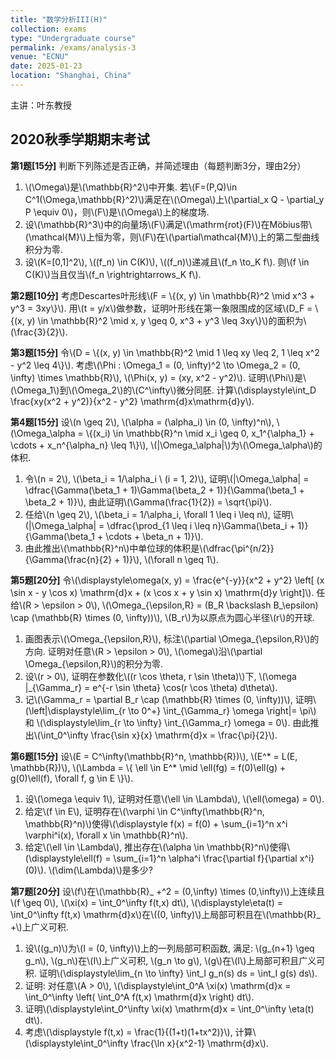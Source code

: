 ```yaml
---
title: "数学分析III(H)"
collection: exams
type: "Undergraduate course"
permalink: /exams/analysis-3
venue: "ECNU"
date: 2025-01-23
location: "Shanghai, China"
---
```

主讲：叶东教授

## 2020秋季学期期末考试

**第1题[15分]** 判断下列陈述是否正确，并简述理由（每题判断3分，理由2分）  
1. \\(\Omega\\)是\\(\mathbb{R}^2\\)中开集. 若\\(F=(P,Q)\in C^1(\Omega,\mathbb{R}^2)\\)满足在\\(\Omega\\)上\\(\partial_x Q - \partial_y P \equiv 0\\)，则\\(F\\)是\\(\Omega\\)上的梯度场.  
2. 设\\(\mathbb{R}^3\\)中的向量场\\(F\\)满足\\(\mathrm{rot}(F)\\)在Möbius带\\(\mathcal{M}\\)上恒为零，则\\(F\\)在\\(\partial\mathcal{M}\\)上的第二型曲线积分为零.  
3. 设\\(K=[0,1]^2\\), \\((f_n) \in C(K)\\), \\((f_n)\\)递减且\\(f_n \to_K f\\). 则\\(f \in C(K)\\)当且仅当\\(f_n \rightrightarrows_K f\\).  

**第2题[10分]** 考虑Descartes叶形线\\(F = \\{(x, y) \in \mathbb{R}^2 \mid x^3 + y^3 = 3xy\\}\\). 用\\(t = y/x\\)做参数，证明叶形线在第一象限围成的区域\\(D_F = \\{(x, y) \in \mathbb{R}^2 \mid x, y \geq 0, x^3 + y^3 \leq 3xy\\}\\)的面积为\\(\frac{3}{2}\\).  

**第3题[15分]** 令\\(D = \\{(x, y) \in \mathbb{R}^2 \mid 1 \leq xy \leq 2, 1 \leq x^2 - y^2 \leq 4\\}\\). 考虑\\(\Phi : \Omega_1 = (0, \infty)^2 \to \Omega_2 = (0, \infty) \times \mathbb{R}\\), \\(\Phi(x, y) = (xy, x^2 - y^2)\\). 证明\\(\Phi\\)是\\(\Omega_1\\)到\\(\Omega_2\\)的\\(C^\infty\\)微分同胚. 计算\\(\displaystyle\int_D \frac{xy(x^2 + y^2)}{x^2 - y^2}  \mathrm{d}x\mathrm{d}y\\).  

**第4题[15分]** 设\\(n \geq 2\\), \\(\alpha = (\alpha_i) \in (0, \infty)^n\\), \\(\Omega_\alpha = \\{(x_i) \in \mathbb{R}^n \mid x_i \geq 0, x_1^{\alpha_1} + \cdots + x_n^{\alpha_n} \leq 1\\}\\), \\(|\Omega_\alpha|\\)为\\(\Omega_\alpha\\)的体积.  
1. 令\\(n = 2\\), \\(\beta_i = 1/\alpha_i \ (i = 1, 2)\\), 证明\\(\|\Omega_\alpha\| = \dfrac{\Gamma(\beta_1 + 1)\Gamma(\beta_2 + 1)}{\Gamma(\beta_1 + \beta_2 + 1)}\\), 由此证明\\(\Gamma(\frac{1}{2}) = \sqrt{\pi}\\).  
2. 任给\\(n \geq 2\\), \\(\beta_i = 1/\alpha_i, \forall 1 \leq i \leq n\\), 证明\\(\|\Omega_\alpha\| = \dfrac{\prod_{1 \leq i \leq n}\Gamma(\beta_i + 1)}{\Gamma(\beta_1 + \cdots + \beta_n + 1)}\\).  
3. 由此推出\\(\mathbb{R}^n\\)中单位球的体积是\\(\dfrac{\pi^{n/2}}{\Gamma(\frac{n}{2} + 1)}\\), \\(\forall n \geq 1\\).  

**第5题[20分]** 令\\(\displaystyle\omega(x, y) = \frac{e^{-y}}{x^2 + y^2} \left[ (x \sin x - y \cos x)  \mathrm{d}x + (x \cos x + y \sin x)  \mathrm{d}y \right]\\). 任给\\(R > \epsilon > 0\\), \\(\Omega_{\epsilon,R} = (B_R \backslash B_\epsilon) \cap (\mathbb{R} \times (0, \infty))\\), \\(B_r\\)为以原点为圆心半径\\(r\\)的开球.  
1. 画图表示\\(\Omega_{\epsilon,R}\\), 标注\\(\partial \Omega_{\epsilon,R}\\)的方向. 证明对任意\\(R > \epsilon > 0\\), \\(\omega\\)沿\\(\partial \Omega_{\epsilon,R}\\)的积分为零.  
2. 设\\(r > 0\\), 证明在参数化\\((r \cos \theta, r \sin \theta)\\)下, \\(\omega \|_{\Gamma_r} = e^{-r \sin \theta} \cos(r \cos \theta)  d\theta\\).  
3. 记\\(\Gamma_r = \partial B_r \cap (\mathbb{R} \times (0, \infty))\\), 证明\\(\left\|\displaystyle\lim_{r \to 0^+} \int_{\Gamma_r} \omega \right\|= \pi\\) 和 \\(\displaystyle\lim_{r \to \infty} \int_{\Gamma_r} \omega = 0\\). 由此推出\\(\int_0^\infty \frac{\sin x}{x}  \mathrm{d}x = \frac{\pi}{2}\\).  

**第6题[15分]** 设\\(E = C^\infty(\mathbb{R}^n, \mathbb{R})\\), \\(E^* = L(E, \mathbb{R})\\), \\(\Lambda = \\{ \ell \in E^* \mid \ell(fg) = f(0)\ell(g) + g(0)\ell(f), \forall f, g \in E \\}\\).  
1. 设\\(\omega \equiv 1\\), 证明对任意\\(\ell \in \Lambda\\), \\(\ell(\omega) = 0\\).  
2. 给定\\(f \in E\\), 证明存在\\(\varphi \in C^\infty(\mathbb{R}^n, \mathbb{R}^n)\\)使得\\(\displaystyle f(x) = f(0) + \sum_{i=1}^n x^i \varphi^i(x), \forall x \in \mathbb{R}^n\\).  
3. 给定\\(\ell \in \Lambda\\), 推出存在\\(\alpha \in \mathbb{R}^n\\)使得\\(\displaystyle\ell(f) = \sum_{i=1}^n \alpha^i \frac{\partial f}{\partial x^i}(0)\\). \\(\dim(\Lambda)\\)是多少?  

**第7题[20分]** 设\\(f\\)在\\(\mathbb{R}_ +^2 = (0,\infty) \times (0,\infty)\\)上连续且\\(f \geq 0\\), \\(\xi(x) = \int_0^\infty f(t,x)  dt\\), \\(\displaystyle\eta(t) = \int_0^\infty f(t,x)  \mathrm{d}x\\)在\\((0, \infty)\\)上局部可积且在\\(\mathbb{R}_ +\\)上广义可积.  
1. 设\\((g_n)\\)为\\(I = (0, \infty)\\)上的一列局部可积函数, 满足: \\(g_{n+1} \geq g_n\\), \\(g_n\\)在\\(I\\)上广义可积, \\(g_n \to g\\), \\(g\\)在\\(I\\)上局部可积且广义可积. 证明\\(\displaystyle\lim_{n \to \infty} \int_I g_n(s)  ds = \int_I g(s)  ds\\).  
2. 证明: 对任意\\(A > 0\\), \\(\displaystyle\int_0^A \xi(x)  \mathrm{d}x = \int_0^\infty \left( \int_0^A f(t,x)  \mathrm{d}x \right)  dt\\).  
3. 证明\\(\displaystyle\int_0^\infty \xi(x)  \mathrm{d}x = \int_0^\infty \eta(t)  dt\\).  
4. 考虑\\(\displaystyle f(t,x) = \frac{1}{(1+t)(1+tx^2)}\\), 计算\\(\displaystyle\int_0^\infty \frac{\ln x}{x^2-1}  \mathrm{d}x\\).
